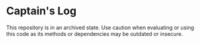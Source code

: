 # Captain's Log

This repository is in an archived state. Use caution when evaluating or using this code as its methods or dependencies may be outdated or insecure.
